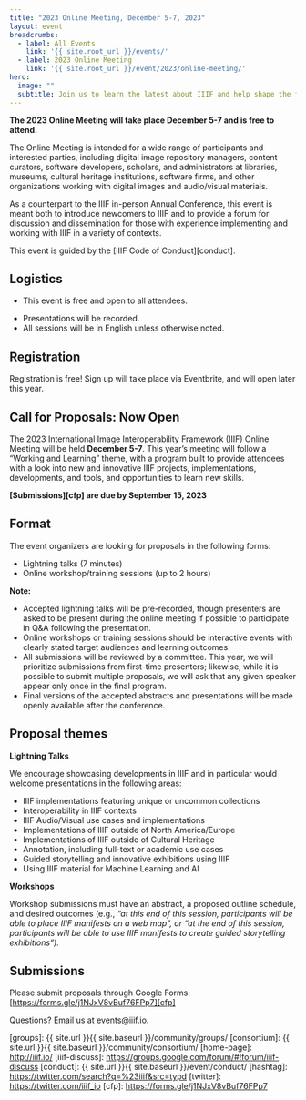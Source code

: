```yaml
---
title: "2023 Online Meeting, December 5-7, 2023"
layout: event
breadcrumbs:
  - label: All Events
    link: '{{ site.root_url }}/events/'
  - label: 2023 Online Meeting
    link: '{{ site.root_url }}/event/2023/online-meeting/'
hero:
  image: ""
  subtitle: Join us to learn the latest about IIIF and help shape the future of the community.
---
```


<script type="text/javascript" src="//cdnjs.cloudflare.com/ajax/libs/jstimezonedetect/1.0.4/jstz.min.js"></script>
<!-- <script src="{{ site.root_url | absolute_url }}/js/vendor/add-to-calendar.min.js"></script>  -->
<script src="{{ site.root_url | absolute_url }}/js/vendor/moment-with-locales.min.js"></script>
<script src="{{ site.root_url | absolute_url }}/js/vendor/moment-timezone-with-data.js"></script> 

<script async defer src="https://apis.google.com/js/api.js" onload="this.onload=function(){};loadClient()" ></script>



**The 2023 Online Meeting will take place December 5-7 and is free to attend.**

The Online Meeting is intended for a wide range of participants and interested parties, including digital image repository managers, content curators, software developers, scholars, and administrators at libraries, museums, cultural heritage institutions, software firms, and other organizations working with digital images and audio/visual materials.

As a counterpart to the IIIF in-person Annual Conference, this event is meant  both to introduce newcomers to IIIF and to provide a forum for discussion and dissemination for those with experience implementing and working with IIIF in a variety of contexts.

This event is guided by the [IIIF Code of Conduct][conduct].


## Logistics
* This event is free and open to all attendees.
<!-- * This event will be held using a single Zoom meeting for the sessions.   -->
* Presentations will be recorded. 
* All sessions will be in English unless otherwise noted.

## Registration
Registration is free! Sign up will take place via Eventbrite, and will open later this year.

## **Call for Proposals: Now Open**

The 2023 International Image Interoperability Framework (IIIF) Online Meeting will be held **December 5-7**. This year’s meeting will follow a “Working and Learning” theme, with a program built to provide attendees with a look into new and innovative IIIF projects, implementations, developments, and tools, and opportunities to learn new skills. 

**[Submissions][cfp] are due by September 15, 2023**


## **Format**

The event organizers are looking for proposals in the following forms:

* Lightning talks (7 minutes)
* Online workshop/training sessions (up to 2 hours)


**Note:**

* Accepted lightning talks will be pre-recorded, though presenters are asked to be present during the online meeting if possible to participate in Q&A following the presentation.  
* Online workshops or training sessions should be interactive events with clearly stated target audiences and learning outcomes. 
* All submissions will be reviewed by a committee. This year, we will prioritize submissions from first-time presenters; likewise, while it is possible to submit multiple proposals, we will ask that any given speaker appear only once in the final program. 
* Final versions of the accepted abstracts and presentations will be made openly available after the conference.


## **Proposal themes**

**Lightning Talks**

We encourage showcasing developments in IIIF and in particular would welcome presentations in the following areas:

* IIIF implementations featuring unique or uncommon collections
* Interoperability in IIIF contexts
* IIIF Audio/Visual use cases and implementations
* Implementations of IIIF outside of North America/Europe
* Implementations of IIIF outside of Cultural Heritage
* Annotation, including full-text or academic use cases
* Guided storytelling and innovative exhibitions using IIIF
* Using IIIF material for Machine Learning and AI


**Workshops**

Workshop submissions must have an abstract, a proposed outline schedule, and desired outcomes (e.g., _“at this end of this session, participants will be able to place IIIF manifests on a web map”, or “at the end of this session, participants will be able to use IIIF manifests to create guided storytelling exhibitions”)._


## **Submissions**

Please submit proposals through Google Forms: [https://forms.gle/j1NJxV8vBuf76FPp7][cfp]


<!-- <div class="columns is-centered">{% include misc/button.html button_label="Register" button_link="https://stanford.zoom.us/meeting/register/tJcvceuuqTItG90yow4P0cusIHCBDp27UYiS" %}</div> -->

<!-- ### Full Event Calendar

The times on this calendar should adjust to your current time zone.
{:.no_toc}

<div id="calendar-container"></div>

<script>
  var timezone = jstz.determine();
  console.log('Name is ' + timezone.name());
  var pref = '<iframe src="https://calendar.google.com/calendar/b/1/embed?height=600&amp;wkst=2&amp;bgcolor=%23ffffff&amp;src=MWhubTVoODZuOTRvcmUwdm5vbzE4OHRlcjhAZ3JvdXAuY2FsZW5kYXIuZ29vZ2xlLmNvbQ&amp;color=%23E67C73&amp;mode=WEEK&amp;tab=mc&amp;mode=week&dates=20221206/20221208&amp;title=IIIF%20Online%20Meeting&amp;ctz=';
  var suff = '" style="border:solid 1px #777; width: 100%; height: 600px;"></iframe>';
  //var pref = '<iframe src="https://www.google.com/calendar/embed?showPrint=0&amp;showCalendars=0&amp;mode=WEEK&amp;height=600&amp;wkst=1&amp;bgcolor=%23FFFFFF&amp;src=somecalendaridentifier%40group.calendar.google.com&amp;color=%23AB8B00&amp;ctz=';
  //var suff = '" style=" border-width:0 " width="800" height="600" frameborder="0" scrolling="no"></iframe>';
  var iframe_html = pref + timezone.name() + suff;
  document.getElementById('calendar-container').innerHTML = iframe_html;
</script>
<br>

<div id="schedule"></div>

## **Tuesday, December 06**

---

### **Newcomer Session: Introduction to the Community and Consortium -- IIIF Online Meeting**

Confused about the IIIF Community, or feel like you’re missing some information? Attend this session to learn how the IIIF community works. IIIF Consortium staff will talk about the different community groups and their various initiatives, approaches, and meetings. Come with questions!

<iframe width="560" height="315" src="https://www.youtube-nocookie.com/embed/ojOy9fWlBRk" title="YouTube video player" frameborder="0" allow="accelerometer; autoplay; clipboard-write; encrypted-media; gyroscope; picture-in-picture" allowfullscreen></iframe>


### **Plenary: IIIF Community and Consortium Update -- IIIF Online Meeting**

The staff of the IIIF Consortium will welcome attendees and provide an update on where the IIIF community stands today, cover some important technical work and updates, and welcome attendees to the sessions over the next several days of meetings.

<iframe width="560" height="315" src="https://www.youtube-nocookie.com/embed/eHe9MFadRTY" title="YouTube video player" frameborder="0" allow="accelerometer; autoplay; clipboard-write; encrypted-media; gyroscope; picture-in-picture" allowfullscreen></iframe>

### **Lightning Talks Part 1 -- IIIF Online Meeting**


* **An interoperable strategy for born digital**, Tom Crane, Digirati
* **Annotate for Research, Teaching and Learning**, Hiva Kadivar and Niqui O'Neill, North Carolina State University Libraries
* **Printing IIIF manifests with PDIIIF**, Chip Goines, Harvard University
* **Science in the Making: Using IIIF to showcase 350 years of scientific publishing**, Anne McLaughlin, The Royal Society, and Tristan Roddis / Cogapp Ltd
* **?as=iiif: An approach to a serverless API that returns search results as IIIF Collections**, Mat Jordan and Karen Shaw, Northwestern University Libraries
* **MLOL DH: IIIF-based digital libraries for Italian GLAMs**, Andrea Zanni and Raffaele Messuti, Horizons Unlimited H.u

<iframe width="560" height="315" src="https://www.youtube-nocookie.com/embed/WnAj4SBd3rs" title="YouTube video player" frameborder="0" allow="accelerometer; autoplay; clipboard-write; encrypted-media; gyroscope; picture-in-picture" allowfullscreen></iframe>

### **Design Community Group Showcase and Panel -- IIIF Online Meeting**

This 90 minute session will give panel participants and attendees the opportunity to think through and share ideas about how interface design can affect user experience, and how the IIIF community can work toward more consistent user experiences across different IIIF-enabled platforms. For those particularly interested in information architecture, usability, user experience, interaction design, and human-centered design, though all are welcome!

<iframe width="560" height="315" src="https://www.youtube-nocookie.com/embed/YmeKB7IxJS4" title="YouTube video player" frameborder="0" allow="accelerometer; autoplay; clipboard-write; encrypted-media; gyroscope; picture-in-picture" allowfullscreen></iframe>

## **Wednesday, December 07**


---


### **The IIIF Commons and IIIF Prezi Projects -- IIIF Online Meeting**

[IIIF Commons](https://github.com/IIIF-Commons) is a growing community-supported effort to create high quality, reusable software components that can be used and reused as part of a more comprehensive IIIF solutions at any given institution. Join the leaders of this effort to find out more about how you can benefit from this collective work and also get involved.

[IIIF Prezi](https://github.com/iiif-prezi/iiif-prezi3)<span style="text-decoration:underline;"> </span>is a community-developed new version of a Python IIIF presentation library that makes it substantially easier to create and work with IIIF Presentation API 3.0 manifests in a variety of applications. Hear about the development process, including results from a community hackathon, as well details about how this library can be best used.

<iframe width="560" height="315" src="https://www.youtube-nocookie.com/embed/chHe6Z2w53o" title="YouTube video player" frameborder="0" allow="accelerometer; autoplay; clipboard-write; encrypted-media; gyroscope; picture-in-picture" allowfullscreen></iframe>

### **From User Story to Specifications: How the IIIF Process Works, + Q&A with IIIF Specification Editors -- IIIF Online Meeting**

Ever wonder how suggestions and feedback from the community of IIIF implementers makes it all the way into official API specifications? Join the IIIF Specification Editors for an overview of the process that goes into crafting the[ six official IIIF APIs](https://iiif.io/api/index.html#current-specifications) and the various people and committees that provide feedback and governance during the process. 

Following the presentation the Editors will be available for a general Q&A.


<iframe width="560" height="315" src="https://www.youtube-nocookie.com/embed/U1K3pHb2k68" title="YouTube video player" frameborder="0" allow="accelerometer; autoplay; clipboard-write; encrypted-media; gyroscope; picture-in-picture" allowfullscreen></iframe>

### **IIIF 3D Showcase and Update -- IIIF Online Meeting**

Updates and developments of IIIF 3D will be shared by the Co-Chairs of the[ 3D Community group](https://iiif.io/community/groups/3d/) plus the[ 3D Technical Specification group](https://iiif.io/community/groups/3d/tsg/), and others in the community. There will be highlights of related projects, experiments, and discussions that are helping to evolve ideas and specifications for 3D interoperability and sustainability.

<iframe width="560" height="315" src="https://www.youtube-nocookie.com/embed/0GPkj40ui1Y" title="YouTube video player" frameborder="0" allow="accelerometer; autoplay; clipboard-write; encrypted-media; gyroscope; picture-in-picture" allowfullscreen></iframe>

### **Lightning Talks Part 2 -- IIIF Online Meeting**



* **IIIF Image API: Using IIPImage to Simultaneously Handle Multiple API versions**, Ruven Pillay, C2RMF
* **IIIF Presentation API 3.0 gateway for Kramerius digital library API**, Petr Žabička and Pavla Rychtářová, Moravian Library in Brno
* **Using WebAssembly to add scalability to IIIF**, Marcel Duin, Micrio
* **Evaluating the performance of htj2k images for IIIF**, Glen Robson, IIIF Consortium, Stefano Cossu, Harvard Library, Ruven Pillay (C2RMF/IIPImage, and Mike Smith, Kakadu Consultant
* **ETU 2.0, a netlify tool for the IIIF community**, Joe Song IntelliJourney.com

<iframe width="560" height="315" src="https://www.youtube-nocookie.com/embed/Zpd4w3QH_ew" title="YouTube video player" frameborder="0" allow="accelerometer; autoplay; clipboard-write; encrypted-media; gyroscope; picture-in-picture" allowfullscreen></iframe>


## **Thursday, December 08**

---


### **IIIF UK Regional event -- IIIF Online Meeting**

This will be a session to highlight the latest projects that are going on in the UK Agenda: https://docs.google.com/document/d/11yeKLZWSIZ4XG5xyCa3bh-BtY8H-xELfXH2E9gyIGcE/edit?usp=sharing


<iframe width="560" height="315" src="https://www.youtube-nocookie.com/embed/XJDRBlsSBvk" title="YouTube video player" frameborder="0" allow="accelerometer; autoplay; clipboard-write; encrypted-media; gyroscope; picture-in-picture" allowfullscreen></iframe>


### **IIIF Maps Showcase -- IIIF Online Meeting**

Join us for a showcase and discussion of geospatial and map-related possibilities in IIIF, including extensions for and use of the IIIF Presentation 3 API to support first class geospatial data. You will be introduced to members and projects in these communities as well as some of the technical aspects of combining geographic coordinates and IIIF resources.

<iframe width="560" height="315" src="https://www.youtube-nocookie.com/embed/6Xb0i8ukSKk" title="YouTube video player" frameborder="0" allow="accelerometer; autoplay; clipboard-write; encrypted-media; gyroscope; picture-in-picture" allowfullscreen></iframe>


### **Museums Group Session -- IIIF Online Meeting**

An hour-long session divided into two events:

**Museums showcase**: A lightning talk showcasing some of the innovative uses of IIIF by museums around the world

**Implementors roundtable**: A chance to talk about overcoming barriers to adoption at your institution, and to trade success stories. We will discuss things like image preparation workflow, file storage, serving images, producing manifests, supporting search and authentication.


<iframe width="560" height="315" src="https://www.youtube-nocookie.com/embed/oGVbhyi2cew" title="YouTube video player" frameborder="0" allow="accelerometer; autoplay; clipboard-write; encrypted-media; gyroscope; picture-in-picture" allowfullscreen></iframe>

### **IIIF Consortium and Community Strategic Planning -- IIIF Online Meeting**

The Executive Committee of the IIIF Consortium will present the main pillars of work to help support the community and broaden the membership base that helps fund the work of the Consortium. Come ready to respond to and share ideas about high-value IIIF initiatives for the coming 3-5 years.

<iframe width="560" height="315" src="https://www.youtube-nocookie.com/embed/5xGDbcwEtdU" title="YouTube video player" frameborder="0" allow="accelerometer; autoplay; clipboard-write; encrypted-media; gyroscope; picture-in-picture" allowfullscreen></iframe>
 -->

Questions? Email us at <events@iiif.io>.

[iiif]: https://iiif.io/
[groups]: {{ site.url }}{{ site.baseurl }}/community/groups/
[consortium]: {{ site.url }}{{ site.baseurl }}/community/consortium/
[home-page]: http://iiif.io/
[iiif-discuss]: https://groups.google.com/forum/#!forum/iiif-discuss
[conduct]: {{ site.url }}{{ site.baseurl }}/event/conduct/
[hashtag]: https://twitter.com/search?q=%23iiif&src=typd
[twitter]: https://twitter.com/iiif_io
[cfp]: https://forms.gle/j1NJxV8vBuf76FPp7
